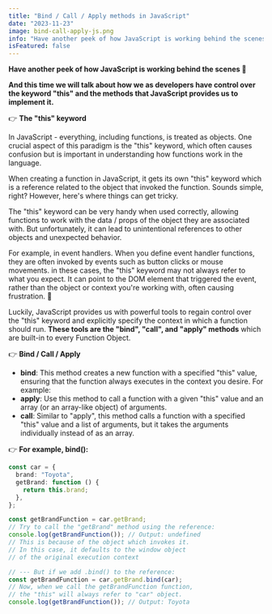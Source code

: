 ```yaml
---
title: "Bind / Call / Apply methods in JavaScript"
date: "2023-11-23"
image: bind-call-apply-js.png
info: "Have another peek of how JavaScript is working behind the scenes 🎥 And this time we will talk about how we as developers have control over the keyword 'this' and the methods that JavaScript provides us to implement it."
isFeatured: false
---
```


**Have another peek of how JavaScript is working behind the scenes 🎥**

**And this time we will talk about how we as developers have control over the keyword "this" and the methods that JavaScript provides us to implement it.**

👉 **The "this" keyword**

In JavaScript - everything, including functions, is treated as objects. One crucial aspect of this paradigm is the "this" keyword, which often causes confusion but is important in understanding how functions work in the language.

When creating a function in JavaScript, it gets its own "this" keyword which is a reference related to the object that invoked the function. Sounds simple, right? However, here's where things can get tricky.

The "this" keyword can be very handy when used correctly, allowing functions to work with the data / props of the object they are associated with. But unfortunately, it can lead to unintentional references to other objects and unexpected behavior.

For example, in event handlers. When you define event handler functions, they are often invoked by events such as button clicks or mouse movements. in these cases, the "this" keyword may not always refer to what you expect. It can point to the DOM element that triggered the event, rather than the object or context you're working with, often causing frustration. 🤦

Luckily, JavaScript provides us with powerful tools to regain control over the "this" keyword and explicitly specify the context in which a function should run. **These tools are the "bind", "call", and "apply" methods** which are built-in to every Function Object.

👉 **Bind / Call / Apply**

- **bind**: This method creates a new function with a specified "this" value, ensuring that the function always executes in the context you desire. For example:
- **apply**: Use this method to call a function with a given "this" value and an array (or an array-like object) of arguments.
- **call**: Similar to "apply", this method calls a function with a specified "this" value and a list of arguments, but it takes the arguments individually instead of as an array.

👉 **For example, bind():**

```ts
const car = {
  brand: "Toyota",
  getBrand: function () {
    return this.brand;
  },
};

const getBrandFunction = car.getBrand;
// Try to call the "getBrand" method using the reference:
console.log(getBrandFunction()); // Output: undefined
// This is because of the object which invokes it.
// In this case, it defaults to the window object
// of the original execution context

// --- But if we add .bind() to the reference:
const getBrandFunction = car.getBrand.bind(car);
// Now, when we call the getBrandFunction function,
// the "this" will always refer to "car" object.
console.log(getBrandFunction()); // Output: Toyota
```
